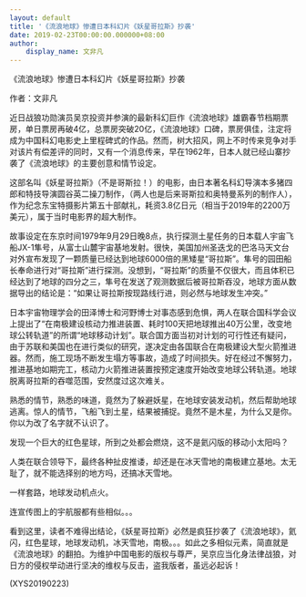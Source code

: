 ```yaml
---
layout: default
title: '《流浪地球》惨遭日本科幻片《妖星哥拉斯》抄袭'
date: 2019-02-23T00:00:00.000000+08:00
author:
    display_name: 文非凡
---
```


《流浪地球》惨遭日本科幻片《妖星哥拉斯》抄袭

作者：文非凡

近日战狼功勋演员吴京投资并参演的最新科幻巨作《流浪地球》雄霸春节档期票房，单日票房再破4亿，总票房突破20亿，《流浪地球》口碑，票房俱佳，注定将成为中国科幻电影史上里程碑式的作品。然而，树大招风，网上不时传来竞争对手对该片有偿差评的同时，又有一个消息传来，早在1962年，日本人就已经山寨抄袭了《流浪地球》的主要创意和情节设定。

这部名叫《妖星哥拉斯》（不是哥斯拉！）的电影，由日本著名科幻导演本多猪四郎和特技导演圆谷英二操刀制作，（两人也是后来哥斯拉和奥特曼系列的制作人），作为纪念东宝特摄影片第五十部献礼，耗资3.8亿日元（相当于2019年的2200万美元），属于当时电影界的超大制作。

故事设定在东京时间1979年9月29日晚8点，执行探测土星任务的日本载人宇宙飞船JX-1隼号，从富士山麓宇宙基地发射。很快，美国加州圣迭戈的巴洛马天文台对外宣布发现了一颗质量已经达到地球6000倍的黑矮星“哥拉斯”。隼号的园田船长奉命进行对“哥拉斯”进行探测。没想到，“哥拉斯”的质量不仅很大，而且体积已经达到了地球的四分之三，隼号在发送了观测数据后被哥拉斯吞没，地球方面从数据导出的结论是：“如果让哥拉斯按现路线行进，则必然与地球发生冲突。”

日本宇宙物理学会的田泽博士和河野博士对事态感到危惧，两人在联合国科学会议上提出了“在南极建设核动力推进装置、耗时100天把地球推出40万公里，改变地球公转轨道”的所谓“地球移动计划”。联合国方面当初对计划的可行性还有疑问，由于苏联和美国也在进行类似的研究，遂决定由各国联合在南极建设大型火箭推进器。然而，施工现场不断发生塌方等事故，造成了时间损失。好在经过不懈努力，推进基地如期完工，核动力火箭推进装置按预定速度开始改变地球公转轨道。地球脱离哥拉斯的吞噬范围，安然度过这次难关。

熟悉的情节，熟悉的味道，竟然为了躲避妖星，在地球安装发动机，然后帮助地球逃离。惊人的情节，飞船飞到土星，结果被捕捉。竟然不是木星，为什么又是你。你以为改了名字就不认识了。

发现一个巨大的红色星球，所到之处都会燃烧，这不是氦闪版的移动小太阳吗？

人类在联合领导下，最终各种扯皮推诿，却还是在冰天雪地的南极建立基地。太无耻了，就不能选择别的地方吗，还搞冰天雪地。

一样套路，地球发动机点火。

连宣传图上的宇航服都有些相似。。。

看到这里，读者不难得出结论，《妖星哥拉斯》必然是疯狂抄袭了《流浪地球》，氦闪，红色星球，地球发动机，冰天雪地，南极。。。如此之多相似元素，简直就是《流浪地球》的翻拍。为维护中国电影的版权与尊严，吴京应当化身法律战狼，对日方的侵权举动进行坚决的维权与反击，盗我版者，虽远必起诉！

(XYS20190223)

